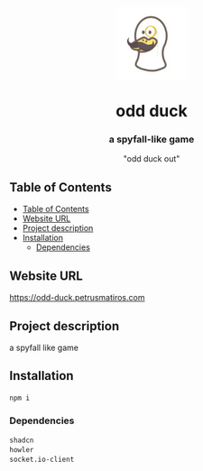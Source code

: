 <p align="center">
<img width="128px" src="./odd_duck.webp" alt="logo" style="vertical-align:middle">
<h1 align="center">odd duck</h1>
<h3 align="center">a spyfall-like game</h3>
<p align="center">"odd duck out"</p>
</p>

## Table of Contents
- [Table of Contents](#table-of-contents)
- [Website URL](#website-url)
- [Project description](#project-description)
- [Installation](#installation)
  - [Dependencies](#dependencies)


## Website URL
https://odd-duck.petrusmatiros.com

## Project description
a spyfall like game


## Installation
```
npm i
```

### Dependencies
```txt
shadcn
howler
socket.io-client
```

